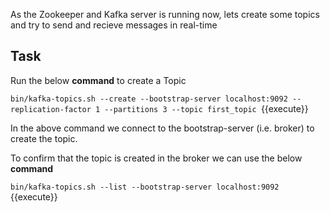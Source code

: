 As the Zookeeper and Kafka server is running now, lets create some topics and try to send and recieve messages in real-time

## Task

Run the below **command** to create a Topic

`bin/kafka-topics.sh --create --bootstrap-server localhost:9092 --replication-factor 1 --partitions 3 --topic first_topic `{{execute}}

In the above command we connect to the bootstrap-server (i.e. broker) to create the topic.

To confirm that the topic is created in the broker we can use the below **command**

`bin/kafka-topics.sh --list --bootstrap-server localhost:9092 `{{execute}}
